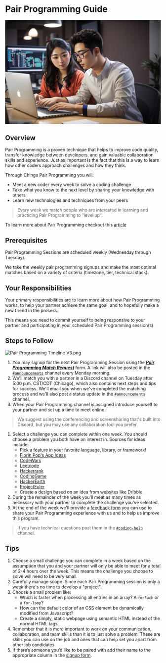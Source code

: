 # Pair Programming Guide

![Team creating project backlog](./assets/PairProgramming_coders.jpeg)

## Overview

Pair Programming is a proven technique that helps to improve code quality, transfer knowledge between developers, and gain valuable collaboration skills and experience. Just as important is the fact that this is a way to learn how other coders approach challenges and how they think.

Through Chingu Pair Programming you will:

- Meet a new coder every week to solve a coding challenge
- Take what you know to the next level by sharing your knowledge with others
- Learn new technologies and techniques from your peers

> Every week we match people who are interested in learning and practicing Pair Programming to "level up".
>

To learn more about Pair Programming checkout this [article](https://stackify.com/pair-programming-advantages/)

## Prerequisites

Pair Programming Sessions are scheduled weekly (Wednesday through Tuesday).

We take the weekly pair programming signups and make the most optimal matches based on a variety of criteria (timezone, tier, technical stack).

## Your Responsibilities

Your primary responsibilities are to learn more about how Pair Programming works, to help your partner achieve the same goal, and to hopefully make a new friend in the process.

This means you need to commit yourself to being responsive to your partner and participating in your scheduled Pair Programming session(s).

## Steps to Follow

![Pair Programming Timeline V3.png](./assets/Pair_Programming_Timeline_V3.png)

1. You may signup for the next Pair Programming Session using the ***[Pair Programming Match Request](https://forms.gle/khf7yHUNCGodLoDg6)*** form. A link will also be posted in the [`#announcements`](https://discord.com/channels/330284646283608064/553968470455353361) channel every Monday morning.
2. We'll match you with a partner in a Discord channel on Tuesday after 5:00 p.m. CST/CDT (Chicago), which also contains next steps and tips for success. We'll email you when we've completed the matching process and we'll also post a status update in the [`#announcements`](https://discord.com/channels/330284646283608064/553968470455353361) channel. 
3. When your Pair Programming channel is assigned introduce yourself to your partner and set up a time to meet online.

> We suggest using the conferencing and screensharing that's built into Discord, but you may use any collaboration tool you prefer.
>
1. Select a challenge you can complete within one week. You should choose a problem you both have an interest in. Sources for ideas include:
    - Pick a feature in your favorite language, library, or framework!
    - [Florin Pop's App Ideas](https://github.com/florinpop17/app-ideas)
    - [CodeWars](https://codewars.com/)
    - [Leetcode](https://leetcode.com/)
    - [Hackerrank](https://www.hackerrank.com/)
    - [CodingGame](http://codinggame.com/)
    - [HackerEarth](https://hackerearth.com/)
    - [ProjectEuler](https://projecteuler.net/)
    - Create a design based on an idea from websites like [Dribble](https://dribbble.com/)
2. During the remainder of the week you'll meet as many times as necessary with your partner to complete the challenge you've selected.
3. At the end of the week we'll provide a [feedback form](https://forms.gle/aHbipqJ5Y8WXzUJ3A) you can use to share your Pair Programming experience with us and to help us improve this program.

> If you have technical questions post them in the [`#coding-help`](https://discord.com/channels/330284646283608064/1047615334703714394) channel.
>

## Tips

1. Choose a small challenge you can complete in a week based on the assumption that you and your partner will only be able to meet for a total of 2-4 hours over the week. This means the challenge you choose to solve will need to be very small.
2. Carefully manage scope. Since each Pair Programming session is only a week there's no time to develop a "project". 
3. Choose a small problem like:
    - Which is faster when processing all entries in an array? A `forEach` or a `for-loop`?
    - How can the default color of an CSS element be dynamically modified from Javascript?
    - Create a simply, static webpage using semantic HTML instead of the normal HTML tags.
4. Remember that it is more important to work on your communication, collaboration, and team skills than it is to just solve a problem. These are skills you can use on the job and ones that can help set you apart from other job candidates.
5. If there’s someone you’d like to be paired with add their name to the appropriate column in the [signup form](https://forms.gle/khf7yHUNCGodLoDg6).
